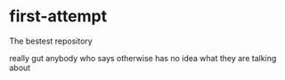 # first-attempt
The bestest repository

really gut
anybody who says otherwise has no idea what they are talking about
